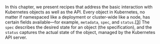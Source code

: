 In this chapter, we present recipes that address the basic interaction with Kubernetes objects as well as the API. Every object in Kubernetes, no matter if namespaced like a deployment or cluster-wide like a node, has certain fields available—​for example, `metadata`, `spec`, and `status`.\[[3](#_footnotedef_3 "View footnote.")\] The `spec` describes the desired state for an object (the specification), and the `status` captures the actual state of the object, managed by the Kubernetes API server.